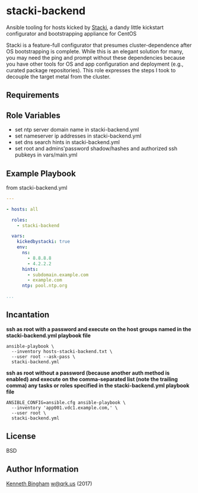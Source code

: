 stacki-backend
=========

Ansible tooling for hosts kicked by [Stacki](http://www.stacki.com/), a dandy
little kickstart configurator and bootstrapping appliance for CentOS

Stacki is a feature-full configurator that presumes cluster-dependence after OS
bootstrapping is complete. While this is an elegant solution for many, you may
need the ping and prompt without these dependencies because you have other tools
for OS and app configuration and deployment (e.g., curated package
repositories). This role expresses the steps I took to decouple the target metal
from the cluster.


Requirements
------------


Role Variables
--------------

- set ntp server domain name in stacki-backend.yml
- set nameserver ip addresses in stacki-backend.yml
- set dns search hints in stacki-backend.yml
- set root and admins'password shadow/hashes and authorized ssh pubkeys in
  vars/main.yml



Example Playbook
----------------

from stacki-backend.yml
````yaml
---

- hosts: all

  roles:
    - stacki-backend

  vars:
    kickedbystacki: true
    env:
      ns:
        - 8.8.8.8
        - 4.2.2.2
      hints:
        - subdomain.example.com
        - example.com
      ntp: pool.ntp.org

...

````


Incantation
----------------


**ssh as root with a password and execute on the host groups named in the stacki-backend.yml playbook file**
````shell
ansible-playbook \
  --inventory hosts-stacki-backend.txt \
  --user root --ask-pass \
  stacki-backend.yml
````

**ssh as root without a password (because another auth method is enabled) and execute on the comma-separated list (note the trailing comma) any tasks or roles specified in the stacki-backend.yml playbook file**
````shell
ANSIBLE_CONFIG=ansible.cfg ansible-playbook \
  --inventory 'app001.vdc1.example.com,' \
  --user root \
  stacki-backend.yml
````

License
-------

BSD

Author Information
------------------

[Kenneth Bingham](http://w.qrk.us) <w@qrk.us> (2017)


